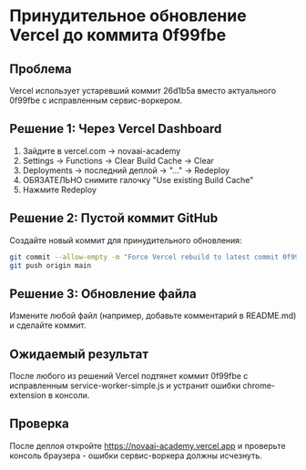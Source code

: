 # Принудительное обновление Vercel до коммита 0f99fbe

## Проблема
Vercel использует устаревший коммит 26d1b5a вместо актуального 0f99fbe с исправленным сервис-воркером.

## Решение 1: Через Vercel Dashboard
1. Зайдите в vercel.com → novaai-academy
2. Settings → Functions → Clear Build Cache → Clear
3. Deployments → последний деплой → "..." → Redeploy
4. ОБЯЗАТЕЛЬНО снимите галочку "Use existing Build Cache"
5. Нажмите Redeploy

## Решение 2: Пустой коммит GitHub
Создайте новый коммит для принудительного обновления:

```bash
git commit --allow-empty -m "Force Vercel rebuild to latest commit 0f99fbe"
git push origin main
```

## Решение 3: Обновление файла
Измените любой файл (например, добавьте комментарий в README.md) и сделайте коммит.

## Ожидаемый результат
После любого из решений Vercel подтянет коммит 0f99fbe с исправленным service-worker-simple.js и устранит ошибки chrome-extension в консоли.

## Проверка
После деплоя откройте https://novaai-academy.vercel.app и проверьте консоль браузера - ошибки сервис-воркера должны исчезнуть.